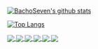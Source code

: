 [![BachoSeven's github stats](https://github-readme-stats.vercel.app/api?username=bachoseven&count_private=true&theme=gruvbox)](https://github.com/bachoseven/bachoseven)

[![Top Langs](https://github-readme-stats.vercel.app/api/top-langs/?username=bachoseven&layout=compact&theme=gruvbox)](https://github.com/bachoseven/bachoseven)

<a href="https://github.com/bachoseven/dotfiles">
  <img align="center" src="https://github-readme-stats.vercel.app/api/pin/?username=bachoseven&repo=dotfiles&theme=gruvbox" />
</a>
<a href="https://github.com/bachoseven/labdidcomp">
  <img align="center" src="https://github-readme-stats.vercel.app/api/pin/?username=bachoseven&repo=labdidcomp&theme=gruvbox" />
</a>
<a href="https://github.com/bachoseven/AARGH">
  <img align="center" src="https://github-readme-stats.vercel.app/api/pin/?username=bachoseven&repo=AARGH&theme=gruvbox" />
</a>
<a href="https://github.com/bachoseven/startpage">
  <img align="center" src="https://github-readme-stats.vercel.app/api/pin/?username=bachoseven&repo=startpage&theme=gruvbox" />
</a>
<a href="https://github.com/bachoseven/aur">
  <img align="center" src="https://github-readme-stats.vercel.app/api/pin/?username=bachoseven&repo=aur&theme=gruvbox" />
</a>
<a href="https://github.com/bachoseven/wiki">
  <img align="center" src="https://github-readme-stats.vercel.app/api/pin/?username=bachoseven&repo=wiki&theme=gruvbox" />
</a>
